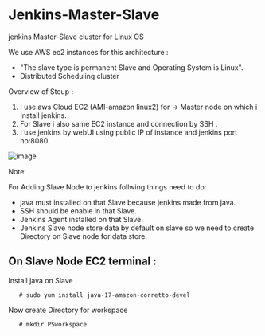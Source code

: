 # Jenkins-Master-Slave
jenkins Master-Slave cluster for Linux OS 

We use AWS ec2 instances for this architecture :

  - "The slave type is permanent Slave and Operating System is Linux".
  - Distributed Scheduling cluster

Overview of Steup :

1.  I use aws Cloud EC2 (AMI-amazon linux2) for -> Master node on which i Install jenkins.
2.  For Slave i also same EC2 instance and connection by SSH .
3.  I use jenkins by webUI using public IP of instance and jenkins port no:8080.

![image](https://github.com/Pratikshinde55/Jenkins-Master-Slave/assets/145910708/9d0be42d-61e2-42bb-94f1-199548561e8a)


Note:

  For Adding Slave Node to jenkins follwing things need to do:
  -  java must installed on that Slave because jenkins made from java.
  -  SSH should be enable in that Slave.
  -  Jenkins Agent installed on that Slave.
  -  Jenkins Slave node store data by default on slave so we need to create Directory on Slave node for data store.

  On Slave Node EC2 terminal : 
  -
  Install java on Slave 

       # sudo yum install java-17-amazon-corretto-devel

  Now create Directory for workspace

       # mkdir PSworkspace


    


   

